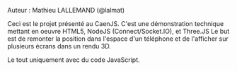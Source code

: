 Auteur : Mathieu LALLEMAND (@lalmat)

Ceci est le projet présenté au CaenJS. C'est une démonstration technique mettant en oeuvre HTML5, NodeJS (Connect/Socket.IO), et Three.JS
Le but est de remonter la position dans l'espace d'un téléphone et de l'afficher sur plusieurs écrans dans un rendu 3D.

Le tout uniquement avec du code JavaScript.

